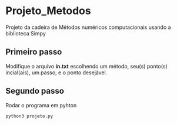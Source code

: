 # Projeto_Metodos
Projeto da cadeira de Métodos numéricos computacionais usando a biblioteca Simpy

## Primeiro passo
Modifique o arquivo __in.txt__ escolhendo um método, seu(s) ponto(s) incial(ais), um passo, e o ponto desejável.

## Segundo passo
Rodar o programa em pyhton

```
python3 projeto.py
```

